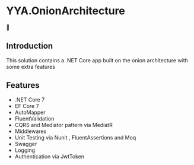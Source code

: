 # YYA.OnionArchitecture
:wave:
## Introduction
This solution contains a .NET Core app built on the onion architecture with some extra features
## Features
- .NET Core 7
- EF Core 7
- AutoMapper
- FluentValidation
- CQRS and Mediator pattern via MediatR
- Middlewares
- Unit Testing via Nunit , FluentAssertions and Moq
- Swagger
- Logging
- Authentication via JwtToken
